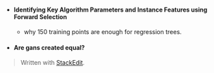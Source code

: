 - #### Identifying Key Algorithm Parameters and Instance Features using Forward Selection 
	- why 150 training points are enough for regression trees.
- #### Are gans created equal?

> Written with [StackEdit](https://stackedit.io/).
<!--stackedit_data:
eyJoaXN0b3J5IjpbLTUzMzU2NDQ0NSw0OTgwMzY0NDFdfQ==
-->